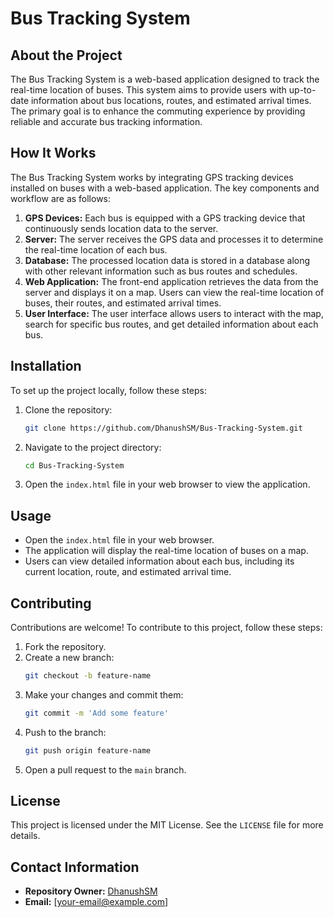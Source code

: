 # Bus Tracking System

## About the Project
The Bus Tracking System is a web-based application designed to track the real-time location of buses. This system aims to provide users with up-to-date information about bus locations, routes, and estimated arrival times. The primary goal is to enhance the commuting experience by providing reliable and accurate bus tracking information.

## How It Works
The Bus Tracking System works by integrating GPS tracking devices installed on buses with a web-based application. The key components and workflow are as follows:

1. **GPS Devices:** Each bus is equipped with a GPS tracking device that continuously sends location data to the server.
2. **Server:** The server receives the GPS data and processes it to determine the real-time location of each bus.
3. **Database:** The processed location data is stored in a database along with other relevant information such as bus routes and schedules.
4. **Web Application:** The front-end application retrieves the data from the server and displays it on a map. Users can view the real-time location of buses, their routes, and estimated arrival times.
5. **User Interface:** The user interface allows users to interact with the map, search for specific bus routes, and get detailed information about each bus.

## Installation
To set up the project locally, follow these steps:

1. Clone the repository:
    ```bash
    git clone https://github.com/DhanushSM/Bus-Tracking-System.git
    ```
2. Navigate to the project directory:
    ```bash
    cd Bus-Tracking-System
    ```
3. Open the `index.html` file in your web browser to view the application.

## Usage
- Open the `index.html` file in your web browser.
- The application will display the real-time location of buses on a map.
- Users can view detailed information about each bus, including its current location, route, and estimated arrival time.

## Contributing
Contributions are welcome! To contribute to this project, follow these steps:

1. Fork the repository.
2. Create a new branch:
    ```bash
    git checkout -b feature-name
    ```
3. Make your changes and commit them:
    ```bash
    git commit -m 'Add some feature'
    ```
4. Push to the branch:
    ```bash
    git push origin feature-name
    ```
5. Open a pull request to the `main` branch.

## License
This project is licensed under the MIT License. See the `LICENSE` file for more details.

## Contact Information
- **Repository Owner:** [DhanushSM](https://github.com/DhanushSM)
- **Email:** [your-email@example.com]
